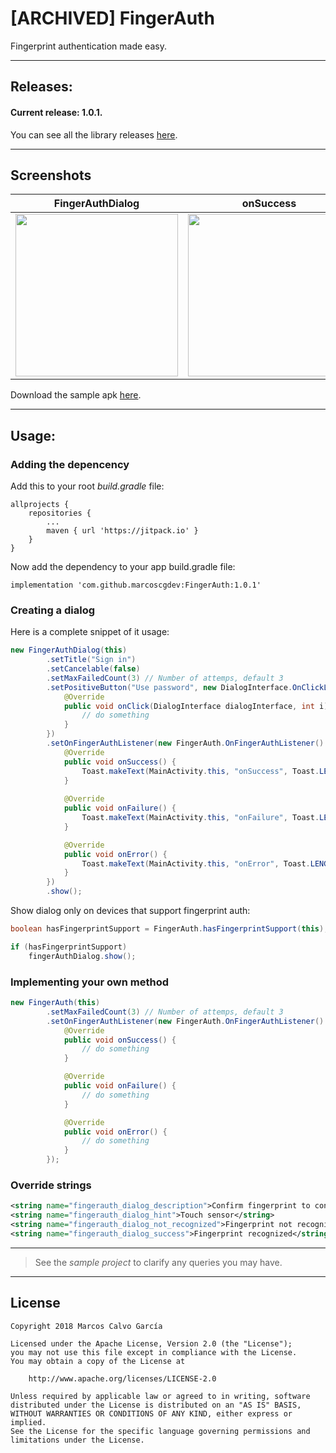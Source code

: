 # [ARCHIVED] FingerAuth
Fingerprint authentication made easy.

---

## Releases:

#### Current release: 1.0.1.

You can see all the library releases [here](https://github.com/marcoscgdev/FingerAuth/releases).

---

## Screenshots

|FingerAuthDialog|onSuccess|onFailure|
|:------:|:------:|:------:|
|<img src="https://raw.githubusercontent.com/marcoscgdev/FingerAuth/master/screenshots/1.jpg" width="260">|<img src="https://raw.githubusercontent.com/marcoscgdev/FingerAuth/master/screenshots/2.jpg" width="260">|<img src="https://raw.githubusercontent.com/marcoscgdev/FingerAuth/master/screenshots/3.jpg" width="260">|

Download the sample apk [here](https://github.com/marcoscgdev/FingerAuth/releases/download/1.0.0/app-debug.apk).

---

## Usage:

### Adding the depencency

Add this to your root *build.gradle* file:

```
allprojects {
    repositories {
        ...
        maven { url 'https://jitpack.io' }
    }
}
```

Now add the dependency to your app build.gradle file:

```
implementation 'com.github.marcoscgdev:FingerAuth:1.0.1'
```

### Creating a dialog

Here is a complete snippet of it usage:

```java
new FingerAuthDialog(this)
        .setTitle("Sign in")
        .setCancelable(false)
        .setMaxFailedCount(3) // Number of attemps, default 3
        .setPositiveButton("Use password", new DialogInterface.OnClickListener() {
            @Override
            public void onClick(DialogInterface dialogInterface, int i) {
                // do something
            }
        })
        .setOnFingerAuthListener(new FingerAuth.OnFingerAuthListener() {
            @Override
            public void onSuccess() {
                Toast.makeText(MainActivity.this, "onSuccess", Toast.LENGTH_SHORT).show();
            }
            
            @Override
            public void onFailure() {
                Toast.makeText(MainActivity.this, "onFailure", Toast.LENGTH_SHORT).show();
            }

            @Override
            public void onError() {
                Toast.makeText(MainActivity.this, "onError", Toast.LENGTH_SHORT).show();
            }
        })
        .show();
```

Show dialog only on devices that support fingerprint auth:

```java
boolean hasFingerprintSupport = FingerAuth.hasFingerprintSupport(this);

if (hasFingerprintSupport)
    fingerAuthDialog.show();
```

### Implementing your own method

```java
new FingerAuth(this)
        .setMaxFailedCount(3) // Number of attemps, default 3
        .setOnFingerAuthListener(new FingerAuth.OnFingerAuthListener() {
            @Override
            public void onSuccess() {
                // do something
            }

            @Override
            public void onFailure() {
                // do something
            }

            @Override
            public void onError() {
                // do something
            }
        });
```

### Override strings

```xml
<string name="fingerauth_dialog_description">Confirm fingerprint to continue</string>
<string name="fingerauth_dialog_hint">Touch sensor</string>
<string name="fingerauth_dialog_not_recognized">Fingerprint not recognized. Try again</string>
<string name="fingerauth_dialog_success">Fingerprint recognized</string>
```

---
>See the *sample project* to clarify any queries you may have.

---

## License

```
Copyright 2018 Marcos Calvo García

Licensed under the Apache License, Version 2.0 (the "License");
you may not use this file except in compliance with the License.
You may obtain a copy of the License at

    http://www.apache.org/licenses/LICENSE-2.0

Unless required by applicable law or agreed to in writing, software
distributed under the License is distributed on an "AS IS" BASIS,
WITHOUT WARRANTIES OR CONDITIONS OF ANY KIND, either express or implied.
See the License for the specific language governing permissions and
limitations under the License.
```

